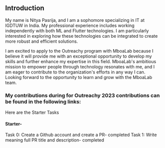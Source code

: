 
## Introduction
My name is Nitya Pasrija, and I am a sophomore specializing in IT at IGDTUW in India. My professional experience includes working independently with both ML and Flutter technologies. I am particularly interested in exploring how these technologies can be integrated to create more robust and efficient solutions.

I am excited to apply to the Outreachy program with MboaLab because I believe it will provide me with an exceptional opportunity to develop my skills and further enhance my expertise in this field. MboaLab's ambitious mission to empower people through technology resonates with me, and I am eager to contribute to the organization's efforts in any way I can. Looking forward to the opportunity to learn and grow with the MboaLab team.

### My contributions during for Outreachy 2023 contributions can be found in the following links:
Here are the Starter Tasks

#### Starter-
Task 0: Create a Github account and create a PR- completed
Task 1: Write meaning full PR title and description- completed

